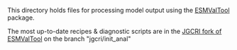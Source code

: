 This directory holds files for processing model output using the [ESMValTool](https://github.com/ESMValGroup/ESMValTool) package.

The most up-to-date recipes & diagnostic scripts are in the [JGCRI fork of ESMValTool](https://github.com/JGCRI/ESMValTool/tree/jgcri/init_anal/esmvaltool/recipes/emissions_mip) on the branch "jgcri/init_anal"
